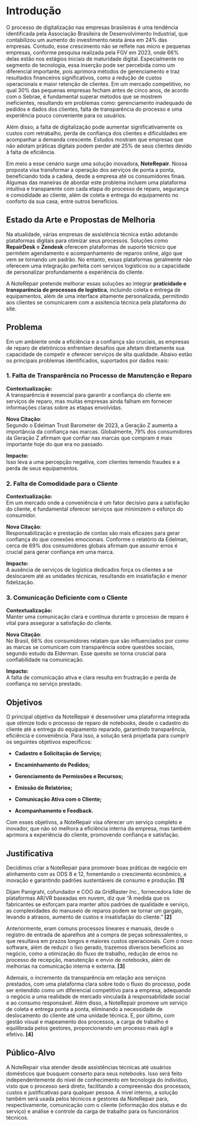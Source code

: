 # Introdução

O processo de digitalização nas empresas brasileiras é uma tendência identificada pela Associação Brasileira de Desenvolvimento Industrial, que contabilizou um aumento do investimento nesta área em 24% das empresas. Contudo, esse crescimento não se reflete nas micro e pequenas empresas, conforme pesquisa realizada pela FGV em 2023, onde 66% delas estão nos estágios iniciais de maturidade digital. Especialmente no segmento de tecnologia, essa inserção pode ser percebida como um diferencial importante, pois aprimora métodos de gerenciamento e traz resultados financeiros significativos, como a redução de custos operacionais e maior retenção de clientes. Em um mercado competitivo, no qual 30% das pequenas empresas fecham antes de cinco anos, de acordo com o Sebrae, é fundamental superar métodos que se mostrem ineficientes, resultando em problemas como: gerenciamento inadequado de pedidos e dados dos clientes, falta de transparência do processo e uma experiência pouco conveniente para os usuários.

Além disso, a falta de digitalização pode aumentar significativamente os custos com retrabalho, perda de confiança dos clientes e dificuldades em acompanhar a demanda crescente. Estudos mostram que empresas que não adotam práticas digitais podem perder até 25% de seus clientes devido à falta de eficiência.

Em meio a esse cenário surge uma solução inovadora, **NoteRepair**. Nossa proposta visa transformar a operação dos serviços de ponta a ponta, beneficiando toda a cadeia, desde a empresa até os consumidores finais. Algumas das maneiras de abordar este problema incluem uma plataforma intuitiva e transparente com cada etapa do processo de reparo, segurança e comodidade ao cliente, além de coleta e entrega do equipamento no conforto da sua casa, entre outros benefícios.

## Estado da Arte e Propostas de Melhoria

Na atualidade, várias empresas de assistência técnica estão adotando plataformas digitais para otimizar seus processos. Soluções como **RepairDesk** e **Zendesk** oferecem plataformas de suporte técnico que permitem agendamento e acompanhamento de reparos online, algo que vem se tornando um padrão. No entanto, essas plataformas geralmente não oferecem uma integração perfeita com serviços logísticos ou a capacidade de personalizar profundamente a experiência do cliente. 

A NoteRepair pretende melhorar essas soluções ao integrar **praticidade e transparência de processos de logística**, incluindo coleta e entrega de equipamentos, além de uma interface altamente personalizada, permitindo aos clientes se comunicarem com a assitencia técnica pela plataforma do site.

## Problema

Em um ambiente onde a eficiência e a confiança são cruciais, as empresas de reparo de eletrônicos enfrentam desafios que afetam diretamente sua capacidade de competir e oferecer serviços de alta qualidade. Abaixo estão os principais problemas identificados, suportados por dados reais:

### 1. Falta de Transparência no Processo de Manutenção e Reparo

**Contextualização:**  
A transparência é essencial para garantir a confiança do cliente em serviços de reparo, mas muitas empresas ainda falham em fornecer informações claras sobre as etapas envolvidas.

**Nova Citação**:  
Segundo o Edelman Trust Barometer de 2023, a Geração Z aumenta a importância da confiança nas marcas. Globalmente, 79% dos consumidores da Geração Z afirmam que confiar nas marcas que compram é mais importante hoje do que era no passado.

**Impacto:**  
Isso leva a uma percepção negativa, com clientes temendo fraudes e a perda de seus equipamentos.

### 2. Falta de Comodidade para o Cliente

**Contextualização:**  
Em um mercado onde a conveniência é um fator decisivo para a satisfação do cliente, é fundamental oferecer serviços que minimizem o esforço do consumidor.

**Nova Citação**:  
Responsabilização e prestação de contas são mais eficazes para gerar confiança do que conexões emocionais. Conforme o relatório da Edelman, cerca de 69% dos consumidores globais afirmam que assumir erros é crucial para gerar confiança em uma marca.

**Impacto:**  
A ausência de serviços de logística dedicados força os clientes a se deslocarem até as unidades técnicas, resultando em insatisfação e menor fidelização.

### 3. Comunicação Deficiente com o Cliente

**Contextualização:**  
Manter uma comunicação clara e contínua durante o processo de reparo é vital para assegurar a satisfação do cliente.

**Nova Citação**:  
No Brasil, 66% dos consumidores relatam que são influenciados por como as marcas se comunicam com transparência sobre questões sociais, segundo estudo da Elderman. Esse quesito se torna cruscial para confiabilidade na comunicação.

**Impacto:**  
A falta de comunicação ativa e clara resulta em frustração e perda de confiança no serviço prestado.

## Objetivos
O principal objetivo da NoteRepair é desenvolver uma plataforma integrada que otimize todo o processo de reparo de notebooks, desde o cadastro do cliente até a entrega do equipamento reparado, garantindo transparência, eficiência e conveniência. Para isso, a solução será projetada para cumprir os seguintes objetivos específicos:

* **Cadastro e Solicitação de Serviço;** 

* **Encaminhamento de Pedidos;**

* **Gerenciamento de Permissões e Recursos;**

* **Emissão de Relatórios;**

* **Comunicação Ativa com o Cliente;**

* **Acompanhamento e Feedback.**

Com esses objetivos, a NoteRepair visa oferecer um serviço completo e inovador, que não só melhora a eficiência interna da empresa, mas também aprimora a experiência do cliente, promovendo confiança e satisfação.

## Justificativa

Decidimos criar a NoteRepair para promover boas práticas de negócio em alinhamento com as ODS 8 e 12, fomentando o crescimento econômico, a inovação e garantindo padrões sustentáveis de consumo e produção. **[1]**

Dijam Panigrahi, cofundador e COO da GridRaster Inc., fornecedora líder de plataformas AR/VR baseadas em nuvem, diz que “À medida que os fabricantes se esforçam para manter altos padrões de qualidade e serviço, as complexidades do manuseio de reparos podem se tornar um gargalo, levando a atrasos, aumento de custos e insatisfação do cliente.” **[2]**

Anteriormente, eram comuns processos lineares e manuais, desde o registro de entrada de aparelhos até a compra de peças sobressalentes, o que resultava em prazos longos e maiores custos operacionais. Com o novo software, além de reduzir o lixo gerado, trazemos diversos benefícios ao negócio, como a otimização do fluxo de trabalho, redução de erros no processo de recepção, manutenção e envio de notebooks, além de melhorias na comunicação interna e externa. **[3]**

Ademais, o incremento da transparência em relação aos serviços prestados, com uma plataforma clara sobre todo o fluxo do processo, pode ser entendido como um diferencial competitivo para a empresa, adequando o negócio a uma realidade de mercado vinculada à responsabilidade social e ao consumo responsável. Além disso, a NoteRepair promove um serviço de coleta e entrega ponta a ponta, eliminando a necessidade de deslocamento do cliente até uma unidade técnica. E, por último, com gestão visual e mapeamento dos processos, a carga de trabalho é equilibrada pelos gestores, proporcionando um processo mais ágil e efetivo. **[4]**


## Público-Alvo

A NoteRepair visa atender desde assistências técnicas até usuários domésticos que busquem conserto para seus notebooks. Isso será feito independentemente do nível de conhecimento em tecnologia do indivíduo, visto que o processo será direto, facilitando a compreensão dos processos, custos e justificativas para qualquer pessoa. A nível interno, a solução também será usada pelos técnicos e gestores da NoteRepair para, respectivamente, comunicação com o cliente (informação dos status e do serviço) e análise e controle da carga de trabalho para os funcionários técnicos.
